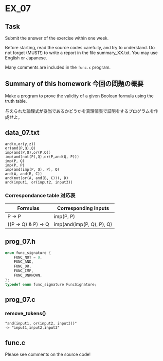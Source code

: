 ﻿# EX_07 

## Task
Submit the answer of the exercise within one week.

Before starting, read the source codes carefully, and try to
understand.  Do not forget (MUST!) to write a report in the
file summary_XX.txt. You may use English or Japanese.

Many comments are included in the `func.c` program.

## Summary of this homework 今回の問題の概要
Make a program to prove the validity of a given Boolean formula using
the truth table.

与えられた論理式が妥当であるかどうかを真理値表で証明をするプログラムを作成せよ。


## data_07.txt

```
and(x,or(y,z))
or(and(P,Q),Q)
imp(and(P,Q),or(P,Q))
imp(and(not(P),Q),or(P,and(Q, P)))
imp(P, Q)
imp(P, P)
imp(and(imp(P, Q), P), Q)
and(A, and(B, C))
and(not(or(A, and(B, C))), D)
and(input1, or(input2, input3))
```

### Correspondance table 対応表

| Formulas            | Corresponding inputs      |
|---------------------|---------------------------|
| P -> P              | imp(P, P)                 |
| ((P -> Q) & P) -> Q | imp(and(imp(P, Q), P), Q) |


## prog_07.h
```c
enum func_signature {
    FUNC_NOT = 0,
    FUNC_AND,
    FUNC_OR,
    FUNC_IMP,
    FUNC_UNKNOWN,
};
typedef enum func_signature FuncSignature;
```

## prog_07.c
### remove_tokens()
```
"and(input1, or(input2, input3))"
-> "input1,input2,input3"
```

## func.c
Please see comments on the source code!
